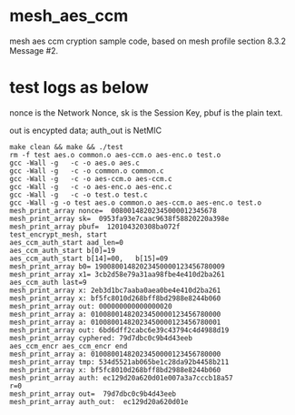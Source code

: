 # mesh_aes_ccm
mesh aes ccm cryption sample code, based on mesh profile section 8.3.2 Message #2.

# test logs as below

nonce is the Network Nonce, sk is the Session Key, pbuf is the plain text.

out is encypted data; auth_out is NetMIC

	make clean && make && ./test 
	rm -f test aes.o common.o aes-ccm.o aes-enc.o test.o
	gcc -Wall -g   -c -o aes.o aes.c
	gcc -Wall -g   -c -o common.o common.c
	gcc -Wall -g   -c -o aes-ccm.o aes-ccm.c
	gcc -Wall -g   -c -o aes-enc.o aes-enc.c
	gcc -Wall -g   -c -o test.o test.c
	gcc -Wall -g -o test aes.o common.o aes-ccm.o aes-enc.o test.o
	mesh_print_array nonce=  00800148202345000012345678
	mesh_print_array sk=  0953fa93e7caac9638f58820220a398e
	mesh_print_array pbuf=  120104320308ba072f
	test_encrypt_mesh, start
	aes_ccm_auth_start aad_len=0
	aes_ccm_auth_start b[0]=19
	aes_ccm_auth_start b[14]=00,   b[15]=09
	mesh_print_array b0= 19008001482023450000123456780009
	mesh_print_array x1= 3cb2d58e79a31aa98fbe4e410d2ba261
	aes_ccm_auth last=9
	mesh_print_array x: 2eb3d1bc7aaba0aea0be4e410d2ba261
	mesh_print_array x: bf5fc8010d268bff8bd2988e8244b060
	mesh_print_array out: 000000000000000020
	mesh_print_array a: 01008001482023450000123456780000
	mesh_print_array a: 01008001482023450000123456780001
	mesh_print_array out: 6bd6dff2cabc6e39c43794c4d4988d19
	mesh_print_array cyphered: 79d7dbc0c9b4d43eeb
	aes_ccm_encr aes_ccm_encr end
	mesh_print_array a: 01008001482023450000123456780000
	mesh_print_array tmp: 534d5521ab065be1c28da92b4458b211
	mesh_print_array x: bf5fc8010d268bff8bd2988e8244b060
	mesh_print_array auth: ec129d20a620d01e007a3a7cccb18a57
	r=0
	mesh_print_array out=  79d7dbc0c9b4d43eeb
	mesh_print_array auth_out:  ec129d20a620d01e

